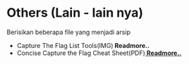 # Others (Lain - lain nya)
<p>Berisikan beberapa file yang menjadi arsip</p>
<ul>
  <li>Capture The Flag List Tools(IMG)<a href="https://github.com/nacfasilkomunsri/Others/blob/master/ctf-tool.jpg"></a><b>&nbsp;Readmore..</b></a></li>
    <li>Concise Capture the Flag Cheat Sheet(PDF)<a href="https://github.com/nacfasilkomunsri/Others/blob/master/Concise%20Capture%20the%20Flag%20Cheat_Sheet.pdf"><b>&nbsp;Readmore..</b></a></li>
</ul>
